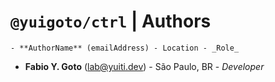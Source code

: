 # `@yuigoto/ctrl` | Authors

    - **AuthorName** (emailAddress) - Location - _Role_

- **Fabio Y. Goto** (lab@yuiti.dev) - São Paulo, BR - _Developer_
